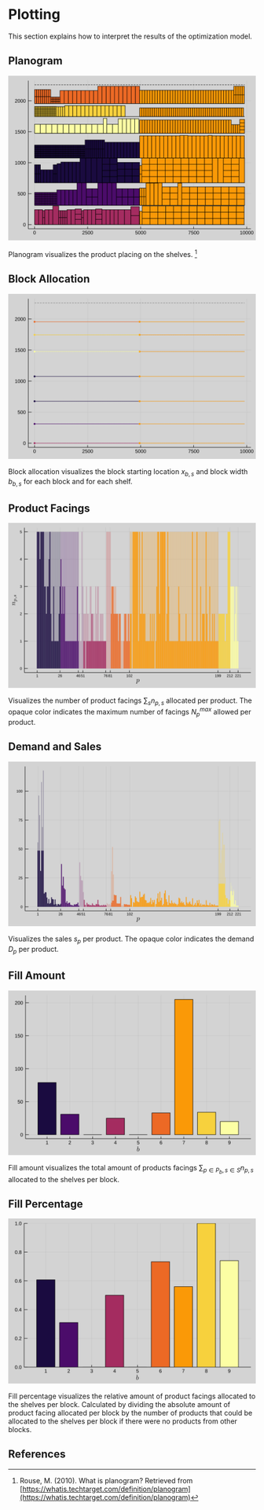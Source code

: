 # Plotting
This section explains how to interpret the results of the optimization model.

## Planogram
![](figures/results/planogram.svg)

Planogram visualizes the product placing on the shelves. [^Rouse2010]

## Block Allocation
![](figures/results/block_allocation.svg)

Block allocation visualizes the block starting location $x_{b,s}$ and block width $b_{b,s}$ for each block and for each shelf.

## Product Facings
![](figures/results/product_facings.svg)

Visualizes the number of product facings $∑_s n_{p,s}$ allocated per product. The opaque color indicates the maximum number of facings $N_p^{max}$ allowed per product.

## Demand and Sales
![](figures/results/demand_and_sales.svg)

Visualizes the sales $s_p$ per product. The opaque color indicates the demand $D_p$ per product.

## Fill Amount
![](figures/results/fill_amount.svg)

Fill amount visualizes the total amount of products facings $∑_{p∈P_b,s∈S} n_{p,s}$ allocated to the shelves per block.

## Fill Percentage
![](figures/results/fill_percentage.svg)

Fill percentage visualizes the relative amount of product facings allocated to the shelves per block. Calculated by dividing the absolute amount of product facing allocated per block by the number of products that could be allocated to the shelves per block if there were no products from other blocks.

## References
[^Rouse2010]: Rouse, M. (2010). What is planogram? Retrieved from [https://whatis.techtarget.com/definition/planogram](https://whatis.techtarget.com/definition/planogram)
